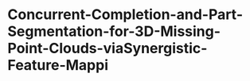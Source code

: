 # Concurrent-Completion-and-Part-Segmentation-for-3D-Missing-Point-Clouds-viaSynergistic-Feature-Mappi